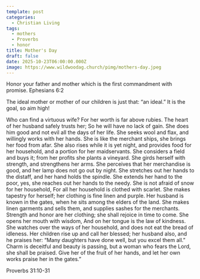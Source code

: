 ```yaml
---
template: post
categories:
  - Christian Living
tags:
  - mothers
  - Proverbs
  - honor
title: Mother's Day
draft: false
date: 2025-10-23T06:00:00.000Z
image: https://www.wildwoodag.church/pimg/mothers-day.jpeg
---
```

Honor your father and mother which is the first commandment with promise. Ephesians 6:2

The ideal mother or mother of our children is just that: “an ideal.” It is the goal, so aim high!

Who can find a virtuous wife? For her worth is far above rubies.
The heart of her husband safely trusts her; So he will have no lack of gain. She does him good and not evil all the days of her life. She seeks wool and flax, and willingly works with her hands. She is like the merchant ships, she brings her food from afar. She also rises while it is yet night, and provides food for her household, and a portion for her maidservants. She considers a field and buys it; from her profits she plants a vineyard. She girds herself with strength, and strengthens her arms. She perceives that her merchandise is good, and her lamp does not go out by night. She stretches out her hands to the distaff, and her hand holds the spindle. She extends her hand to the poor, yes, she reaches out her hands to the needy. She is not afraid of snow for her household, For all her household is clothed with scarlet. She makes tapestry for herself; her clothing is fine linen and purple. Her husband is known in the gates, when he sits among the elders of the land. She makes linen garments and sells them, and supplies sashes for the merchants. Strength and honor are her clothing; she shall rejoice in time to come. She opens her mouth with wisdom, And on her tongue is the law of kindness. She watches over the ways of her household, and does not eat the bread of idleness. Her children rise up and call her blessed; her husband also, and he praises her: “Many daughters have done well, but you excel them all.” Charm is deceitful and beauty is passing, but a woman who fears the Lord, she shall be praised. Give her of the fruit of her hands, and let her own works praise her in the gates.”

Proverbs 31:10-31
